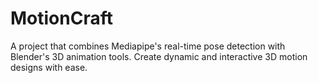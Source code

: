 # MotionCraft
A project that combines Mediapipe's real-time pose detection with Blender's 3D animation tools. Create dynamic and interactive 3D motion designs with ease.
